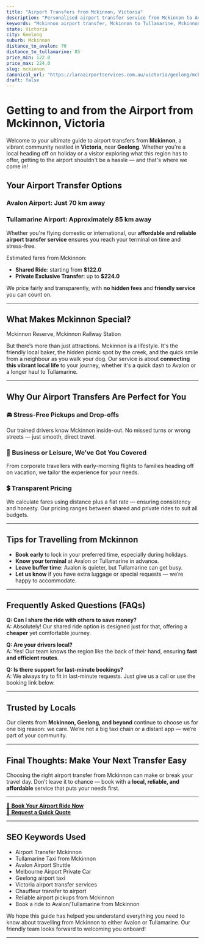 ```yaml
---
title: "Airport Transfers from Mckinnon, Victoria"
description: "Personalised airport transfer service from Mckinnon to Avalon and Tullamarine airports. Enjoy a smooth, affordable ride with us!"
keywords: "Mckinnon airport transfer, Mckinnon to Tullamarine, Mckinnon to Avalon, airport taxi Mckinnon, private airport transfer Mckinnon, shared ride Mckinnon, Mckinnon transfers, airport shuttle Mckinnon, book Mckinnon airport taxi, affordable Mckinnon airport transfer, Mckinnon airport transfer service, airport transfer Geelong, airport transfer Melbourne, Melbourne airport taxi, airport transfers Victoria, Tullamarine airport shuttle, Avalon airport transfers, Melbourne private transfer, airport transport services Melbourne"
state: Victoria
city: Geelong
suburb: Mckinnon
distance_to_avalon: 70
distance_to_tullamarine: 85
price_min: 122.0
price_max: 224.0
slug: mckinnon
canonical_url: "https://laraairportservices.com.au/victoria/geelong/mckinnon/"
draft: false
---
```


# Getting to and from the Airport from Mckinnon, Victoria

Welcome to your ultimate guide to airport transfers from **Mckinnon**, a vibrant community nestled in **Victoria**, near **Geelong**. Whether you're a local heading off on holiday or a visitor exploring what this region has to offer, getting to the airport shouldn't be a hassle — and that's where we come in!

## Your Airport Transfer Options

### Avalon Airport: Just 70 km away  
### Tullamarine Airport: Approximately 85 km away

Whether you're flying domestic or international, our **affordable and reliable airport transfer service** ensures you reach your terminal on time and stress-free.

Estimated fares from Mckinnon:
- **Shared Ride**: starting from **$122.0**
- **Private Exclusive Transfer**: up to **$224.0**

We price fairly and transparently, with **no hidden fees** and **friendly service** you can count on.

---

## What Makes Mckinnon Special?

Mckinnon Reserve, Mckinnon Railway Station

But there’s more than just attractions. Mckinnon is a lifestyle. It's the friendly local baker, the hidden picnic spot by the creek, and the quick smile from a neighbour as you walk your dog. Our service is about **connecting this vibrant local life** to your journey, whether it's a quick dash to Avalon or a longer haul to Tullamarine.

---

## Why Our Airport Transfers Are Perfect for You

### 🚘 Stress-Free Pickups and Drop-offs
Our trained drivers know Mckinnon inside-out. No missed turns or wrong streets — just smooth, direct travel.

### 💼 Business or Leisure, We’ve Got You Covered
From corporate travellers with early-morning flights to families heading off on vacation, we tailor the experience for your needs.

### 💲 Transparent Pricing
We calculate fares using distance plus a flat rate — ensuring consistency and honesty. Our pricing ranges between shared and private rides to suit all budgets.

---

## Tips for Travelling from Mckinnon

- **Book early** to lock in your preferred time, especially during holidays.
- **Know your terminal** at Avalon or Tullamarine in advance.
- **Leave buffer time**: Avalon is quieter, but Tullamarine can get busy.
- **Let us know** if you have extra luggage or special requests — we’re happy to accommodate.

---

## Frequently Asked Questions (FAQs)

**Q: Can I share the ride with others to save money?**  
A: Absolutely! Our shared ride option is designed just for that, offering a **cheaper** yet comfortable journey.

**Q: Are your drivers local?**  
A: Yes! Our team knows the region like the back of their hand, ensuring **fast and efficient routes**.

**Q: Is there support for last-minute bookings?**  
A: We always try to fit in last-minute requests. Just give us a call or use the booking link below.

---

## Trusted by Locals

Our clients from **Mckinnon, Geelong, and beyond** continue to choose us for one big reason: we care. We’re not a big taxi chain or a distant app — we’re part of your community.

---

## Final Thoughts: Make Your Next Transfer Easy

Choosing the right airport transfer from Mckinnon can make or break your travel day. Don’t leave it to chance — book with a **local, reliable, and affordable** service that puts your needs first.

---

[📅 **Book Your Airport Ride Now**](https://laraairportservices.square.site/s/appointments)  
[📧 **Request a Quick Quote**](https://laraairportservices.square.site/contact-us)

---

## SEO Keywords Used
- Airport Transfer Mckinnon
- Tullamarine Taxi from Mckinnon
- Avalon Airport Shuttle
- Melbourne Airport Private Car
- Geelong airport taxi
- Victoria airport transfer services
- Chauffeur transfer to airport
- Reliable airport pickups from Mckinnon
- Book a ride to Avalon/Tullamarine from Mckinnon

We hope this guide has helped you understand everything you need to know about travelling from Mckinnon to either Avalon or Tullamarine. Our friendly team looks forward to welcoming you onboard!

---
